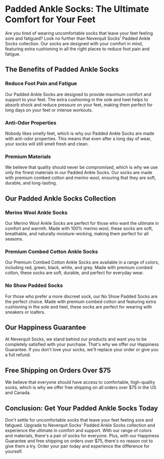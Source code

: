 # Padded Ankle Socks: The Ultimate Comfort for Your Feet

Are you tired of wearing uncomfortable socks that leave your feet feeling sore and fatigued? Look no further than Neverquit Socks' Padded Ankle Socks collection. Our socks are designed with your comfort in mind, featuring extra cushioning in all the right places to reduce foot pain and fatigue.

## The Benefits of Padded Ankle Socks

### Reduce Foot Pain and Fatigue

Our Padded Ankle Socks are designed to provide maximum comfort and support to your feet. The extra cushioning in the sole and heel helps to absorb shock and reduce pressure on your feet, making them perfect for long days on your feet or intense workouts.

### Anti-Odor Properties

Nobody likes smelly feet, which is why our Padded Ankle Socks are made with anti-odor properties. This means that even after a long day of wear, your socks will still smell fresh and clean.

### Premium Materials

We believe that quality should never be compromised, which is why we use only the finest materials in our Padded Ankle Socks. Our socks are made with premium combed cotton and merino wool, ensuring that they are soft, durable, and long-lasting.

## Our Padded Ankle Socks Collection

### Merino Wool Ankle Socks

Our Merino Wool Ankle Socks are perfect for those who want the ultimate in comfort and warmth. Made with 100% merino wool, these socks are soft, breathable, and naturally moisture-wicking, making them perfect for all seasons.

### Premium Combed Cotton Ankle Socks

Our Premium Combed Cotton Ankle Socks are available in a range of colors, including red, green, black, white, and grey. Made with premium combed cotton, these socks are soft, durable, and perfect for everyday wear.

### No Show Padded Socks

For those who prefer a more discreet sock, our No Show Padded Socks are the perfect choice. Made with premium combed cotton and featuring extra cushioning in the sole and heel, these socks are perfect for wearing with sneakers or loafers.

## Our Happiness Guarantee

At Neverquit Socks, we stand behind our products and want you to be completely satisfied with your purchase. That's why we offer our Happiness Guarantee. If you don't love your socks, we'll replace your order or give you a full refund.

## Free Shipping on Orders Over $75

We believe that everyone should have access to comfortable, high-quality socks, which is why we offer free shipping on all orders over $75 in the US and Canada.

## Conclusion: Get Your Padded Ankle Socks Today

Don't settle for uncomfortable socks that leave your feet feeling sore and fatigued. Upgrade to Neverquit Socks' Padded Ankle Socks collection and experience the ultimate in comfort and support. With our range of colors and materials, there's a pair of socks for everyone. Plus, with our Happiness Guarantee and free shipping on orders over $75, there's no reason not to give them a try. Order your pair today and experience the difference for yourself.